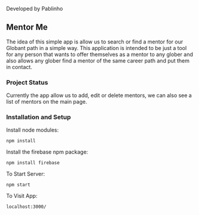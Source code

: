 Developed by Pablinho

## Mentor Me

The idea of this simple app is allow us to search or find a mentor for our Globant path in a simple way.
This application is intended to be just a tool for any person that wants to offer themselves as a mentor to any glober and also allows any glober find a mentor of the same career path and put them in contact.

### Project Status

Currently the app allow us to add, edit or delete mentors, we can also see a list of mentors on the main page.

### Installation and Setup

Install node modules:

`npm install`

Install the firebase npm package:

`npm install firebase`

To Start Server:

`npm start`

To Visit App:

`localhost:3000/`
